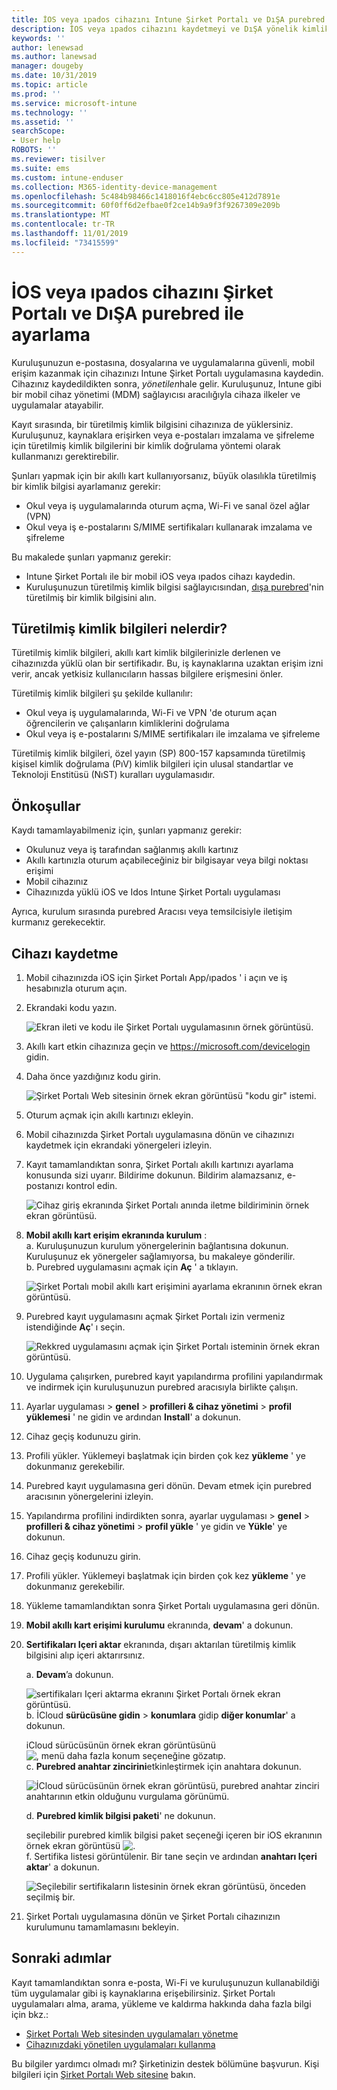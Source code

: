 ```yaml
---
title: İOS veya ıpados cihazını Intune Şirket Portalı ve DıŞA purebred ile kaydetme
description: İOS veya ıpados cihazını kaydetmeyi ve DıŞA yönelik kimlik doğrulaması ile birlikte bulunan kimlik doğrulamasını nasıl ayarlayacağınızı öğrenin.
keywords: ''
author: lenewsad
ms.author: lanewsad
manager: dougeby
ms.date: 10/31/2019
ms.topic: article
ms.prod: ''
ms.service: microsoft-intune
ms.technology: ''
ms.assetid: ''
searchScope:
- User help
ROBOTS: ''
ms.reviewer: tisilver
ms.suite: ems
ms.custom: intune-enduser
ms.collection: M365-identity-device-management
ms.openlocfilehash: 5c484b98466c1418016f4ebc6cc805e412d7891e
ms.sourcegitcommit: 60f0ff6d2efbae0f2ce14b9a9f3f9267309e209b
ms.translationtype: MT
ms.contentlocale: tr-TR
ms.lasthandoff: 11/01/2019
ms.locfileid: "73415599"
---
```

# <a name="set-up-ios-or-ipados-device-with-company-portal-and-disa-purebred"></a>İOS veya ıpados cihazını Şirket Portalı ve DıŞA purebred ile ayarlama  

Kuruluşunuzun e-postasına, dosyalarına ve uygulamalarına güvenli, mobil erişim kazanmak için cihazınızı Intune Şirket Portalı uygulamasına kaydedin. Cihazınız kaydedildikten sonra, *yönetilen*hale gelir. Kuruluşunuz, Intune gibi bir mobil cihaz yönetimi (MDM) sağlayıcısı aracılığıyla cihaza ilkeler ve uygulamalar atayabilir.  

Kayıt sırasında, bir türetilmiş kimlik bilgisini cihazınıza de yüklersiniz. Kuruluşunuz, kaynaklara erişirken veya e-postaları imzalama ve şifreleme için türetilmiş kimlik bilgilerini bir kimlik doğrulama yöntemi olarak kullanmanızı gerektirebilir. 

Şunları yapmak için bir akıllı kart kullanıyorsanız, büyük olasılıkla türetilmiş bir kimlik bilgisi ayarlamanız gerekir:

* Okul veya iş uygulamalarında oturum açma, Wi-Fi ve sanal özel ağlar (VPN)
* Okul veya iş e-postalarını S/MIME sertifikaları kullanarak imzalama ve şifreleme  

Bu makalede şunları yapmanız gerekir:  

   * Intune Şirket Portalı ile bir mobil iOS veya ıpados cihazı kaydedin.  
   * Kuruluşunuzun türetilmiş kimlik bilgisi sağlayıcısından, [dışa purebred](https://cyber.mil/pki-pke/purebred/)'nin türetilmiş bir kimlik bilgisini alın.  

## <a name="what-are-derived-credentials"></a>Türetilmiş kimlik bilgileri nelerdir?  
Türetilmiş kimlik bilgileri, akıllı kart kimlik bilgilerinizle derlenen ve cihazınızda yüklü olan bir sertifikadır. Bu, iş kaynaklarına uzaktan erişim izni verir, ancak yetkisiz kullanıcıların hassas bilgilere erişmesini önler.  

Türetilmiş kimlik bilgileri şu şekilde kullanılır: 
* Okul veya iş uygulamalarında, Wi-Fi ve VPN 'de oturum açan öğrencilerin ve çalışanların kimliklerini doğrulama
* Okul veya iş e-postalarını S/MIME sertifikaları ile imzalama ve şifreleme

Türetilmiş kimlik bilgileri, özel yayın (SP) 800-157 kapsamında türetilmiş kişisel kimlik doğrulama (PıV) kimlik bilgileri için ulusal standartlar ve Teknoloji Enstitüsü (NıST) kuralları uygulamasıdır.  

## <a name="prerequisites"></a>Önkoşullar

 Kaydı tamamlayabilmeniz için, şunları yapmanız gerekir:

* Okulunuz veya iş tarafından sağlanmış akıllı kartınız
* Akıllı kartınızla oturum açabileceğiniz bir bilgisayar veya bilgi noktası erişimi
* Mobil cihazınız
* Cihazınızda yüklü iOS ve Idos Intune Şirket Portalı uygulaması   

Ayrıca, kurulum sırasında purebred Aracısı veya temsilcisiyle iletişim kurmanız gerekecektir.      

## <a name="enroll-device"></a>Cihazı kaydetme  
1. Mobil cihazınızda iOS için Şirket Portalı App/ıpados ' i açın ve iş hesabınızla oturum açın.  

2. Ekrandaki kodu yazın.  

    ![Ekran ileti ve kodu ile Şirket Portalı uygulamasının örnek görüntüsü.](./media/copy-code-intercede.png)  
3. Akıllı kart etkin cihazınıza geçin ve https://microsoft.com/devicelogin gidin. 
4. Daha önce yazdığınız kodu girin.  

    ![Şirket Portalı Web sitesinin örnek ekran görüntüsü "kodu gir" istemi.](./media/enter-code-intercede.png)   

5. Oturum açmak için akıllı kartınızı ekleyin.  
6. Mobil cihazınızda Şirket Portalı uygulamasına dönün ve cihazınızı kaydetmek için ekrandaki yönergeleri izleyin.  
7. Kayıt tamamlandıktan sonra, Şirket Portalı akıllı kartınızı ayarlama konusunda sizi uyarır. Bildirime dokunun. Bildirim alamazsanız, e-postanızı kontrol edin.   

    ![Cihaz giriş ekranında Şirket Portalı anında iletme bildiriminin örnek ekran görüntüsü.](./media/action-required-in-app-intercede.png)  
8. **Mobil akıllı kart erişim ekranında kurulum** :  
    a. Kuruluşunuzun kurulum yönergelerinin bağlantısına dokunun. Kuruluşunuz ek yönergeler sağlamıyorsa, bu makaleye gönderilir.  
    b. Purebred uygulamasını açmak için **Aç** ' a tıklayın.  

    ![Şirket Portalı mobil akıllı kart erişimini ayarlama ekranının örnek ekran görüntüsü.](./media/smart-card-open-disa-purebred.png)  
9. Purebred kayıt uygulamasını açmak Şirket Portalı izin vermeniz istendiğinde **Aç**' ı seçin.   

    ![Rekkred uygulamasını açmak için Şirket Portalı isteminin örnek ekran görüntüsü.](./media/open-app-prompt-disa-purbred.png)  
10. Uygulama çalışırken, purebred kayıt yapılandırma profilini yapılandırmak ve indirmek için kuruluşunuzun purebred aracısıyla birlikte çalışın.   
11. Ayarlar uygulaması > **genel** > **profilleri & cihaz yönetimi** > **profil yüklemesi** ' ne gidin ve ardından **Install**' a dokunun.  
12. Cihaz geçiş kodunuzu girin.  
13. Profili yükler. Yüklemeyi başlatmak için birden çok kez **yükleme** ' ye dokunmanız gerekebilir. 
14. Purebred kayıt uygulamasına geri dönün. Devam etmek için purebred aracısının yönergelerini izleyin.  
 
15. Yapılandırma profilini indirdikten sonra, ayarlar uygulaması > **genel** > **profilleri & cihaz yönetimi** > **profil yükle** ' ye gidin ve **Yükle**' ye dokunun.   
16.  Cihaz geçiş kodunuzu girin.
17. Profili yükler. Yüklemeyi başlatmak için birden çok kez **yükleme** ' ye dokunmanız gerekebilir. 
18. Yükleme tamamlandıktan sonra Şirket Portalı uygulamasına geri dönün.  
19.  **Mobil akıllı kart erişimi kurulumu** ekranında, **devam**' a dokunun.  

20. **Sertifikaları Içeri aktar** ekranında, dışarı aktarılan türetilmiş kimlik bilgisini alıp içeri aktarırsınız.  

    a. **Devam**’a dokunun.   

    ![sertifikaları Içeri aktarma ekranını Şirket Portalı örnek ekran görüntüsü.](./media/import-certificate-disa-purebred.png)  
    b. İCloud **sürücüsüne gidin** > **konumlara** gidip **diğer konumlar**' a dokunun.  

    iCloud sürücüsünün örnek ekran görüntüsünü ![, menü daha fazla konum seçeneğine gözatıp.](./media/icloud-drive-more-locations.png)  
    c. **Purebred anahtar zincirini**etkinleştirmek için anahtara dokunun.  

    ![İCloud sürücüsünün örnek ekran görüntüsü, purebred anahtar zinciri anahtarının etkin olduğunu vurgulama görünümü.](./media/icloud-drive-enable-purebred-keychain.png)   

    d. **Purebred kimlik bilgisi paketi**' ne dokunun.  

    seçilebilir purebred kimlik bilgisi paket seçeneği içeren bir iOS ekranının örnek ekran görüntüsü ![.](./media/purebred-credential-package.png)  
    f. Sertifika listesi görüntülenir. Bir tane seçin ve ardından **anahtarı Içeri aktar**' a dokunun.  

    ![Seçilebilir sertifikaların listesinin örnek ekran görüntüsü, önceden seçilmiş bir.](./media/import-purebred-keychain.png) 
21. Şirket Portalı uygulamasına dönün ve Şirket Portalı cihazınızın kurulumunu tamamlamasını bekleyin.   

## <a name="next-steps"></a>Sonraki adımlar  
Kayıt tamamlandıktan sonra e-posta, Wi-Fi ve kuruluşunuzun kullanabildiği tüm uygulamalar gibi iş kaynaklarına erişebilirsiniz. Şirket Portalı uygulamaları alma, arama, yükleme ve kaldırma hakkında daha fazla bilgi için bkz.:

* [Şirket Portalı Web sitesinden uygulamaları yönetme](manage-apps-cpweb.md)  
* [Cihazınızdaki yönetilen uygulamaları kullanma](use-managed-apps-on-your-device-ios.md)  

Bu bilgiler yardımcı olmadı mı? Şirketinizin destek bölümüne başvurun. Kişi bilgileri için [Şirket Portalı Web sitesine](https://go.microsoft.com/fwlink/?linkid=2010980) bakın.
